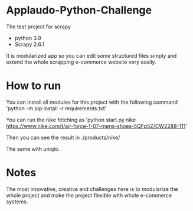 # Applaudo-Python-Challenge
The test project for scrapy
- python 3.9
- Scrapy 2.6.1

It is modularized app so you can edit some structured files simply and extend the whole scrapping e-commerce website very easily.


# How to run
You can install all modules for this project with the following command
'python -m pip install -r requirements.txt'

You can run the nike fetching as
'python start.py nike https://www.nike.com/t/air-force-1-07-mens-shoes-5QFp5Z/CW2288-111'

Then you can see the result in ./products/nike/

The same with uniqlo.

# Notes
The most innovative, creative and challenges here is to modularize the whole project and make the project flexible with whole e-commerce systems.
